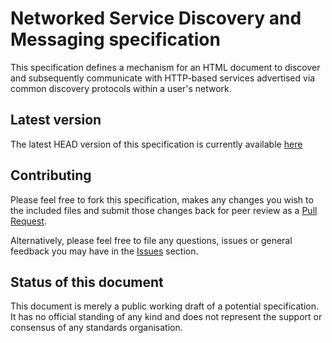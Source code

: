 Networked Service Discovery and Messaging specification
=======================================================

This specification defines a mechanism for an HTML document to discover and subsequently communicate with HTTP-based services advertised via common discovery protocols within a user's network.

Latest version
--------------

The latest HEAD version of this specification is currently available [here](http://people.opera.com/richt/release/specs/discovery/Overview.html)

Contributing
------------

Please feel free to fork this specification, makes any changes you wish to the included files and submit those changes back for peer review as a [Pull Request](https://github.com/richtr/NetworkDiscoverySpec/pull/new/master).

Alternatively, please feel free to file any questions, issues or general feedback you may have in the [Issues](https://github.com/richtr/NetworkDiscoverySpec/issues) section.

Status of this document
-----------------------

This document is merely a public working draft of a potential specification. It has no official standing of any kind and does not represent the support or consensus of any standards organisation.